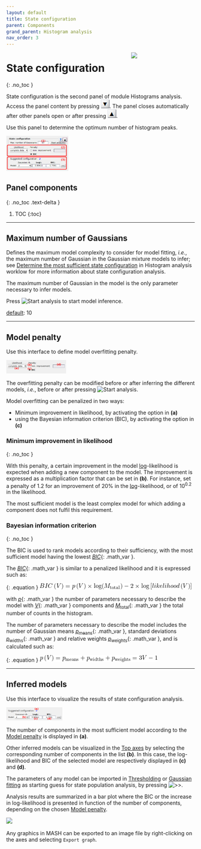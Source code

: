 ```yaml
---
layout: default
title: State configuration
parent: Components
grand_parent: Histogram analysis
nav_order: 3
---
```


<img src="../../assets/images/logos/logo-histogram-analysis_400px.png" width="170" style="float:right; margin-left: 15px;"/>

# State configuration
{: .no_toc }

State configuration is the second panel of module Histograms analysis. 
Access the panel content by pressing 
![Bottom arrow](../../assets/images/gui/interface-but-bottomarrow.png). 
The panel closes automatically after other panels open or after pressing 
![Top arrow](../../assets/images/gui/interface-but-toparrow.png). 

Use this panel to determine the optimum number of histogram peaks.

<a class="plain" href="../../assets/images/gui/HA-panel-state-configuration.png"><img src="../../assets/images/gui/HA-panel-state-configuration.png" style="max-width: 166px;"/></a>

## Panel components
{: .no_toc .text-delta }

1. TOC
{:toc}


---

## Maximum number of Gaussians

Defines the maximum model complexity to consider for model fitting, *i.e.*, the maximum number of Gaussian in the Gaussian mixture models to infer; see 
[Determine the most sufficient state configuration](../workflow.html#determine-the-most-sufficient-state-configuration) in Histogram analysis worklow for more information about state configuration analysis.

The maximum number of Gaussian in the model is the only parameter necessary to infer models.

Press 
![Start analysis](../../assets/images/gui/HA-but-start-analysis.png) to start model inference.

<u>default</u>: 10


---

## Model penalty

Use this interface to define model overfitting penalty.

<img src="../../assets/images/gui/HA-panel-state-configuration-penalty.png" style="max-width: 160px;"/>

The overfitting penalty can be modified before or after inferring the different models, *i.e.*, before or after pressing 
![Start analysis](../../assets/images/gui/HA-but-start-analysis.png).

Model overfitting can be penalized in two ways:

* Minimum improvement in likelihood, by activating the option in **(a)** 
* using the Bayesian information criterion (BIC), by activating the option in **(c)**


### Minimum improvement in likelihood
{: .no_toc }

With this penalty, a certain improvement in the model <u>log</u>-likelihood is expected when adding a new component to the model. 
The improvement is expressed as a multiplication factor that can be set in **(b)**.
For instance, set a penalty of 1.2 for an improvement of 20% in the <u>log</u>-likelihood, or of 10<sup>0.2</sup> in the likelihood.

The most sufficient model is the least complex model for which adding a component does not fulfil this requirement.


### Bayesian information criterion
{: .no_toc }

The BIC is used to rank models according to their sufficiency, with the most sufficient model having the lowest 
[*BIC*](){: .math_var }.

The 
[*BIC*](){: .math_var } is similar to a penalized likelihood and it is expressed such as:

{: .equation }
<img src="../../assets/images/equations/HA-eq-bic.gif" alt="BIC\left (V \right ) = p\left (V \right ) \times \log ( M_{\textup{total}} ) - 2 \times \log \left [ likelihood\left (V \right ) \right ]">

with 
[*p*](){: .math_var } the number of parameters necessary to describe the model with 
[*V*](){: .math_var } components and
[*M*<sub>total</sub>](){: .math_var } the total number of counts in the histogram.

The number of parameters necessary to describe the model includes the number of Gaussian means 
[*p*<sub>means</sub>](){: .math_var }, standard deviations 
[*p*<sub>widths</sub>](){: .math_var } and relative weights 
[*p*<sub>weights</sub>](){: .math_var }, and is calculated such as:

{: .equation }
<img src="../../assets/images/equations/HA-eq-bic-02.gif" alt="p\left ( V\right ) = p_{\textup{means}} + p_{\textup{widths}} + p_{\textup{weights}} = 3V - 1">


---

## Inferred models

Use this interface to visualize the results of state configuration analysis.

<img src="../../assets/images/gui/HA-panel-state-configuration-models.png" style="max-width: 150px;"/>

The number of components in the most sufficient model according to the 
[Model penalty](#model-penalty) is displayed in **(a)**.

Other inferred models can be visualized in the 
[Top axes](area-visualization.html#top-axes) by selecting the corresponding number of components in the list **(b)**. 
In this case, the log-likelihood and BIC of the selected model are respectively displayed in **(c)** and **(d)**.

The parameters of any model can be imported in 
[Thresholding](panel-state-populations#thresholding) or 
[Gaussian fitting](panel-state-populations#gaussian-fitting) as starting guess for state population analysis, by pressing 
![>>](../../assets/images/gui/HA-but-supsup.png ">>").

Analysis results are summarized in a bar plot where the BIC or the increase in log-likelihood is presented in function of the number of components, depending on the chosen 
[Model penalty](#model-penalty).

<img src="../../assets/images/gui/HA-panel-state-configuration-bic.png" style="max-width: 294px;"/>

Any graphics in MASH can be exported to an image file by right-clicking on the axes and selecting `Export graph`.
